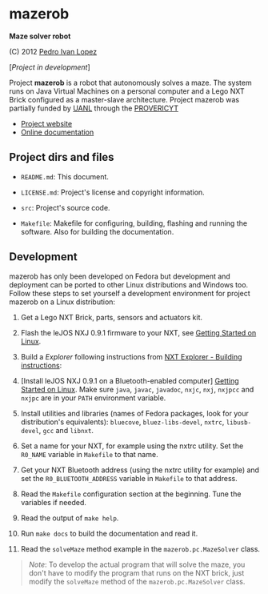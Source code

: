 # mazerob #############################################################

**Maze solver robot**

(C) 2012 [Pedro Ivan Lopez](http://pedroivanlopez.com)

[*Project in development*]

Project **mazerob** is a robot that autonomously solves a maze.  The system
runs on Java Virtual Machines on a personal computer and a Lego NXT Brick
configured as a master-slave architecture.  Project mazerob was partially
funded by [UANL](http://www.uanl.mx) through the
[PROVERICYT](http://www.uanl.mx/universidad/investigacion/apoyos/provericyt.html)

- [Project website](http://pedroivanlopez.com/mazerob)
- [Online documentation](http://pedroivanlopez.com/mazerob/doc)

## Project dirs and files ############################################

- `README.md`: This document.

- `LICENSE.md`: Project's license and copyright information.

- `src`: Project's source code.

- `Makefile`: Makefile for configuring, building, flashing and running the
  software.  Also for building the documentation.

## Development #######################################################

mazerob has only been developed on Fedora but development and deployment can be
ported to other Linux distributions and Windows too.  Follow these steps to set
yourself a development environment for project mazerob on a Linux distribution:

1. Get a Lego NXT Brick, parts, sensors and actuators kit.

2. Flash the leJOS NXJ 0.9.1 firmware to your NXT, see [Getting Started on
   Linux][].

3. Build a *Explorer* following instructions from [NXT Explorer - Building
   instructions][]:

4. [Install leJOS NXJ 0.9.1 on a Bluetooth-enabled computer]
   [Getting Started on Linux]. Make sure `java`, `javac`, `javadoc`, `nxjc`,
   `nxj`, `nxjpcc` and `nxjpc` are in your `PATH` environment variable.

5. Install utilities and libraries (names of Fedora packages, look for your
   distribution's equivalents): `bluecove`, `bluez-libs-devel`, `nxtrc`,
   `libusb-devel`, `gcc` and `libnxt`.

6. Set a name for your NXT, for example using the nxtrc utility.  Set the
   `R0_NAME` variable in `Makefile` to that name.

7. Get your NXT Bluetooth address (using the nxtrc utility for example) and set
   the `R0_BLUETOOTH_ADDRESS` variable in `Makefile` to that address.

8. Read the `Makefile` configuration section at the beginning.  Tune the
   variables if needed.

9. Read the output of `make help`.

10. Run `make docs` to build the documentation and read it.

11. Read the `solveMaze` method example in the `mazerob.pc.MazeSolver` class.

> *Note*: To develop the actual program that will solve the maze, you don't
> have to modify the program that runs on the NXT brick, just modify the
> `solveMaze` method of the `mazerob.pc.MazeSolver` class.

<!--- References ################################################### -->

[NXT Explorer - Building instructions]:
http://www.nxtprograms.com/NXT2/explorer/steps.html
"NXT Explorer - Building instructions"

[Getting Started on Linux]:
http://www.lejos.org/nxt/nxj/tutorial/Preliminaries/GettingStartedLinux.htm
"Getting Started on Linux"
